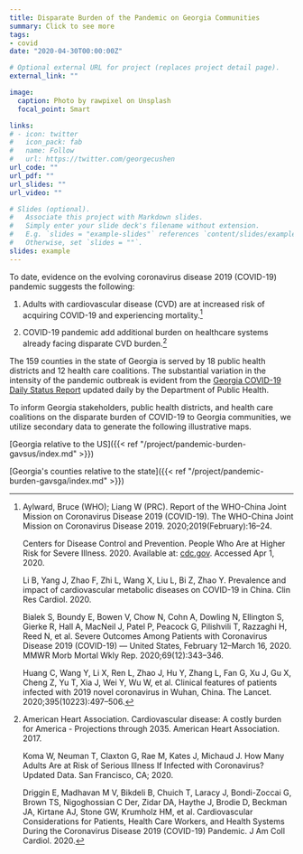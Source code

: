 ```yaml
---
title: Disparate Burden of the Pandemic on Georgia Communities
summary: Click to see more
tags:
- covid
date: "2020-04-30T00:00:00Z"

# Optional external URL for project (replaces project detail page).
external_link: ""

image:
  caption: Photo by rawpixel on Unsplash
  focal_point: Smart

links:
# - icon: twitter
#   icon_pack: fab
#   name: Follow
#   url: https://twitter.com/georgecushen
url_code: ""
url_pdf: ""
url_slides: ""
url_video: ""

# Slides (optional).
#   Associate this project with Markdown slides.
#   Simply enter your slide deck's filename without extension.
#   E.g. `slides = "example-slides"` references `content/slides/example-slides.md`.
#   Otherwise, set `slides = ""`.
slides: example
---
```


To date, evidence on the evolving coronavirus disease 2019 (COVID-19) pandemic suggests the following:

1.	Adults with cardiovascular disease (CVD) are at increased risk of acquiring COVID-19 and experiencing mortality.[^longnote1]

2.	COVID-19 pandemic add additional burden on healthcare systems already facing disparate CVD burden.[^longnote2]

The 159 counties in the state of Georgia is served by 18 public health districts and 12 health care coalitions. The substantial variation in the intensity of the pandemic outbreak is evident from the <a href="https://dph.georgia.gov/covid-19-daily-status-report" target="_blank">Georgia COVID-19 Daily Status Report</a> updated daily by the Department of Public Health. 

To inform Georgia stakeholders, public health districts, and health care coalitions on the disparate burden of COVID-19 to Georgia communities, we utilize secondary data to generate the following illustrative maps. 

[Georgia relative to the US]({{< ref "/project/pandemic-burden-gavsus/index.md" >}})

[Georgia's counties relative to the state]({{< ref "/project/pandemic-burden-gavsga/index.md" >}})


[^longnote1]: Aylward, Bruce (WHO); Liang W (PRC). Report of the WHO-China Joint Mission on Coronavirus Disease 2019 (COVID-19). The WHO-China Joint Mission on Coronavirus Disease 2019. 2020;2019(February):16–24. 
     
     Centers for Disease Control and Prevention. People Who Are at Higher Risk for Severe Illness. 2020. Available at: <a href="https://www.cdc.gov/coronavirus/2019-ncov/need-extra-precautions/people-at-higher-risk.html" target="_blank">cdc.gov</a>. Accessed Apr 1, 2020. 
     
     Li B, Yang J, Zhao F, Zhi L, Wang X, Liu L, Bi Z, Zhao Y. Prevalence and impact of cardiovascular metabolic diseases on COVID-19 in China. Clin Res Cardiol. 2020. 
     
     Bialek S, Boundy E, Bowen V, Chow N, Cohn A, Dowling N, Ellington S, Gierke R, Hall A, MacNeil J, Patel P, Peacock G, Pilishvili T, Razzaghi H, Reed N, et al. Severe Outcomes Among Patients with Coronavirus Disease 2019 (COVID-19) — United States, February 12–March 16, 2020. MMWR Morb Mortal Wkly Rep. 2020;69(12):343–346. 
     
     Huang C, Wang Y, Li X, Ren L, Zhao J, Hu Y, Zhang L, Fan G, Xu J, Gu X, Cheng Z, Yu T, Xia J, Wei Y, Wu W, et al. Clinical features of patients infected with 2019 novel coronavirus in Wuhan, China. The Lancet. 2020;395(10223):497–506.


[^longnote2]: American Heart Association. Cardiovascular disease: A costly burden for America - Projections through 2035. American Heart Association. 2017. 

     Koma W, Neuman T, Claxton G, Rae M, Kates J, Michaud J. How Many Adults Are at Risk of Serious Illness If Infected with Coronavirus? Updated Data. San Francisco, CA; 2020. 

     Driggin E, Madhavan M V, Bikdeli B, Chuich T, Laracy J, Bondi-Zoccai G, Brown TS, Nigoghossian C Der, Zidar DA, Haythe J, Brodie D, Beckman JA, Kirtane AJ, Stone GW, Krumholz HM, et al. Cardiovascular Considerations for Patients, Health Care Workers, and Health Systems During the Coronavirus Disease 2019 (COVID-19) Pandemic. J Am Coll Cardiol. 2020.


